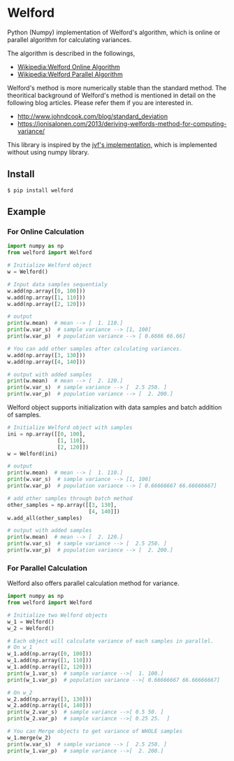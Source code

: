 # Welford
Python (Numpy) implementation of Welford's algorithm,
which is online or parallel algorithm for calculating variances.

The algorithm is described in the followings,
* [Wikipedia:Welford Online Algorithm](https://en.wikipedia.org/wiki/Algorithms_for_calculating_variance#Online_algorithm)
* [Wikipedia:Welford Parallel Algorithm](https://en.wikipedia.org/wiki/Algorithms_for_calculating_variance#Parallel_algorithm)

Welford's method is more numerically stable than the standard method. The theoritical background of Welford's method is mentioned in detail on the following blog articles. Please refer them if you are interested in.

* http://www.johndcook.com/blog/standard_deviation
* https://jonisalonen.com/2013/deriving-welfords-method-for-computing-variance/

This library is inspired by the [jvf's implementation](https://github.com/jvf/welford), which is implemented without using numpy library. 

## Install
```
$ pip install welford
```

## Example
### For Online Calculation
```python
import numpy as np
from welford import Welford

# Initialize Welford object
w = Welford()

# Input data samples sequentialy
w.add(np.array([0, 100]))
w.add(np.array([1, 110]))
w.add(np.array([2, 120]))

# output
print(w.mean)  # mean --> [  1. 110.]
print(w.var_s)  # sample variance --> [1, 100]
print(w.var_p)  # population variance --> [ 0.6666 66.66]

# You can add other samples after calculating variances.
w.add(np.array([3, 130]))
w.add(np.array([4, 140]))

# output with added samples
print(w.mean)  # mean --> [  2. 120.]
print(w.var_s)  # sample variance --> [  2.5 250. ]
print(w.var_p)  # population variance --> [  2. 200.]
```

Welford object supports initialization with data samples and batch addition of samples.
```python
# Initialize Welford object with samples
ini = np.array([[0, 100], 
                [1, 110], 
                [2, 120]])
w = Welford(ini)

# output
print(w.mean)  # mean --> [  1. 110.]
print(w.var_s)  # sample variance --> [1, 100]
print(w.var_p)  # population variance --> [ 0.66666667 66.66666667]

# add other samples through batch method
other_samples = np.array([[3, 130], 
                          [4, 140]])
w.add_all(other_samples)

# output with added samples
print(w.mean)  # mean --> [  2. 120.]
print(w.var_s)  # sample variance --> [  2.5 250. ]
print(w.var_p)  # population variance --> [  2. 200.]
```

### For Parallel Calculation
Welford also offers parallel calculation method for variance.
```python
import numpy as np
from welford import Welford

# Initialize two Welford objects
w_1 = Welford()
w_2 = Welford()

# Each object will calculate variance of each samples in parallel.
# On w_1
w_1.add(np.array([0, 100]))
w_1.add(np.array([1, 110]))
w_1.add(np.array([2, 120]))
print(w_1.var_s)  # sample variance -->[  1. 100.]
print(w_1.var_p)  # population variance -->[ 0.66666667 66.66666667]

# On w_2
w_2.add(np.array([3, 130]))
w_2.add(np.array([4, 140]))
print(w_2.var_s)  # sample variance -->[ 0.5 50. ]
print(w_2.var_p)  # sample variance -->[ 0.25 25.  ]

# You can Merge objects to get variance of WHOLE samples
w_1.merge(w_2)
print(w.var_s)  # sample variance --> [  2.5 250. ]
print(w_1.var_p)  # sample variance -->[  2. 200.]

```